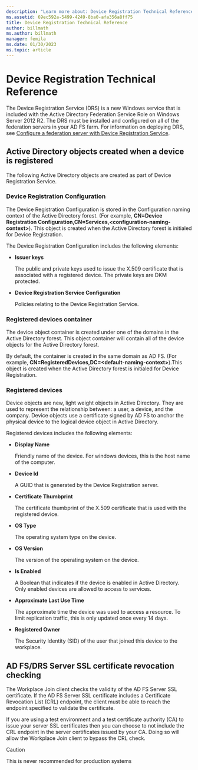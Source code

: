 ```yaml
---
description: "Learn more about: Device Registration Technical Reference"
ms.assetid: 69ec592a-5499-4249-8ba0-afa356a8ff75
title: Device Registration Technical Reference
author: billmath
ms.author: billmath
manager: femila
ms.date: 01/30/2023
ms.topic: article
---
```



# Device Registration Technical Reference
The Device Registration Service \(DRS\) is a new Windows service that is included with the Active Directory Federation Service Role on Windows Server 2012 R2.  The DRS must be installed and configured on all of the federation servers in your AD FS farm.  For information on deploying DRS, see [Configure a federation server with Device Registration Service](/previous-versions/windows/it-pro/windows-server-2012-R2-and-2012/dn486831(v=ws.11)).

## Active Directory objects created when a device is registered
The following Active Directory objects are created as part of Device Registration Service.

### Device Registration Configuration
The Device Registration Configuration is stored in the Configuration naming context of the Active Directory forest. \(For example, **CN\=Device Registration Configuration,CN\=Services,<configuration\-naming\-context>**\). This object is created when the Active Directory forest is initialed for Device Registration.

The Device Registration Configuration includes the following elements:

-   **Issuer keys**

    The public and private keys used to issue the X.509 certificate that is associated with a registered device.  The private keys are DKM protected.

-   **Device Registration Service Configuration**

    Policies relating to the Device Registration Service.

### Registered devices container
The device object container is created under one of the domains in the Active Directory forest.  This object container will contain all of the device objects for the Active Directory forest.

By default, the container is created in the same domain as AD FS.  \(For example, **CN\=RegisteredDevices,DC\=<default\-naming\-context>**\).This object is created when the Active Directory forest is initialed for Device Registration.

### Registered devices
Device objects are new, light weight objects in Active Directory.  They are used to represent the relationship between: a user, a device, and the company.  Device objects use a certificate signed by AD FS to anchor the physical device to the logical device object in Active Directory.

Registered devices includes the following elements:

-   **Display Name**

    Friendly name of the device.  For windows devices, this is the host name of the computer.

-   **Device Id**

    A GUID that is generated by the Device Registration server.

-   **Certificate Thumbprint**

    The certificate thumbprint of the X.509 certificate that is used with the registered device.

-   **OS Type**

    The operating system type on the device.

-   **OS Version**

    The version of the operating system on the device.

-   **Is Enabled**

    A Boolean that indicates if the device is enabled in Active Directory.  Only enabled devices are allowed to access to services.

-   **Approximate Last Use Time**

    The approximate time the device was used to access a resource.  To limit replication traffic, this is only updated once every 14 days.

-   **Registered Owner**

    The Security Identity \(SID\) of the user that joined this device to the workplace.

## AD FS\/DRS Server SSL certificate revocation checking
The Workplace Join client checks the validity of the AD FS Server SSL certificate.  If the AD FS Server SSL certificate includes a Certificate Revocation List \(CRL\) endpoint, the client must be able to reach the endpoint specified to validate the certificate.

If you are using a test environment and a test certificate authority \(CA\) to issue your server SSL certificates then you can choose to not include the CRL endpoint in the server certificates issued by your CA.  Doing so will allow the Workplace Join client to bypass the CRL check.

> [!CAUTION]
> This is never recommended for production systems

